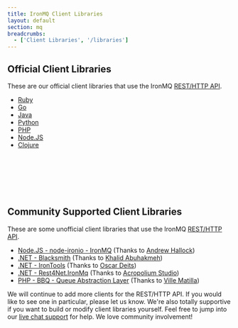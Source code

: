 ```yaml
---
title: IronMQ Client Libraries
layout: default
section: mq
breadcrumbs:
  - ['Client Libraries', '/libraries']
---
```


## Official Client Libraries

These are our official client libraries that use the IronMQ <a href="/mq/reference/api">REST/HTTP API</a>.&nbsp;<br>
<div>
<ul class="libs" style="min-height: 220px;">
	<li><a href="https://github.com/iron-io/iron_mq_ruby" target="_blank" data-lang="ruby">Ruby</a></li>
	<li><a href="https://github.com/iron-io/iron_go" target="_blank" data-lang="go">Go</a></li>
	<li><a href="https://github.com/iron-io/iron_mq_java" target="_blank" data-lang="java">Java</a></li>
	<li><a href="https://github.com/iron-io/iron_mq_python" target="_blank" data-lang="python">Python</a></li>
	<li style="clear:left;"><a href="https://github.com/iron-io/iron_mq_php" target="_blank" data-lang="php">PHP</a></li>
	<li><a href="https://github.com/iron-io/iron_mq_node" target="_blank" data-lang="node">Node.JS</a></li>
	<li><a href="https://github.com/iron-io/iron_mq_clojure" target="_blank" data-lang="clojure">Clojure</a></li>
</ul>
</div>

## Community Supported Client Libraries

These are some unofficial client libraries that use the IronMQ <a href="/mq/reference/api">REST/HTTP API</a>.&nbsp;<br>
<div>
<ul>
<li><a href="https://github.com/ahallock/node-ironio" target="_blank">Node.JS - node-ironio - IronMQ</a> (Thanks to <a href="https://github.com/ahallock/" target="_blank">Andrew Hallock</a>)</li>
<li><a href="https://github.com/khalidabuhakmeh/blacksmith" target="_blank">.NET - Blacksmith</a> (Thanks to <a href="https://github.com/khalidabuhakmeh/" target="_blank">Khalid Abuhakmeh</a>)</li>
<li><a href="https://github.com/odeits/IronTools" target="_blank">.NET - IronTools</a> (Thanks to <a href="https://github.com/odeits" target="_blank">Oscar Deits</a>)</li>
<li><a href="https://github.com/acropolium/Rest4Net/tree/master/src/Rest4Net.IronMq" target="_blank">.NET - Rest4Net.IronMq</a> (Thanks to <a href="https://github.com/acropolium" target="_blank">Acropolium Studio</a>)</li>
<li><a href="https://github.com/eventio/bbq" target="_blank">PHP - BBQ - Queue Abstraction Layer</a> (Thanks to <a href="https://github.com/vmattila" target="_blank">Ville Matilla</a>)</li>
</ul>
</div>

We will continue to add more clients for the REST/HTTP API. If you would like to see one in particular, please let us know.
We're also totally supportive if you want to build or modify client libraries yourself. Feel free to jump into our
[live chat support](http://get.iron.io/chat) for help. We love community involvement!
